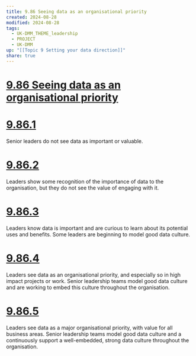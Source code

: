 ```yaml
---
title: 9.86 Seeing data as an organisational priority
created: 2024-08-28
modified: 2024-08-28
tags:
  - UK-DMM_THEME_leadership
  - PROJECT
  - UK-DMM
up: "[[Topic 9 Setting your data direction]]"
share: true
---
```

# [9.86 Seeing data as an organisational priority](9.86%20Seeing%20data%20as%20an%20organisational%20priority.md)
# [9.86.1](9.86.1.md)

Senior leaders do not see data as important or valuable.

# [9.86.2](9.86.2.md)

Leaders show some recognition of the importance of data to the organisation, but they do not see the value of engaging with it.

# [9.86.3](9.86.3.md)

Leaders know data is important and are curious to learn about its potential uses and benefits. Some leaders are beginning to model good data culture.

# [9.86.4](9.86.4.md)

Leaders see data as an organisational priority, and especially so in high impact projects or work. Senior leadership teams model good data culture and are working to embed this culture throughout the organisation.

# [9.86.5](9.86.5.md)

Leaders see data as a major organisational priority, with value for all business areas. Senior leadership teams model good data culture and a continuously support a well-embedded, strong data culture throughout the organisation.
